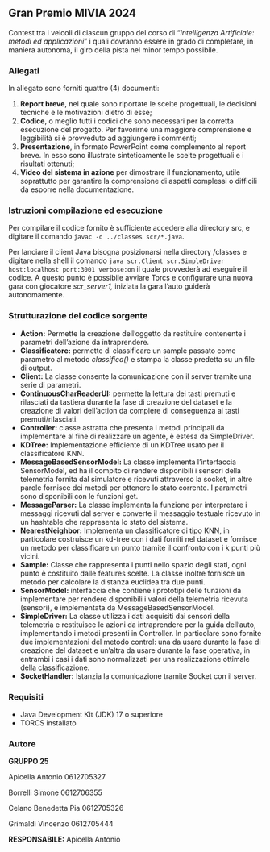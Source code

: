 ## Gran Premio MIVIA 2024

Contest tra i veicoli di ciascun gruppo del corso di “*Intelligenza Artificiale: metodi ed applicazioni*” i quali dovranno essere in grado di completare, in maniera autonoma, il giro della pista nel minor tempo possibile.

### Allegati

In allegato sono forniti quattro (4) documenti:

1. **Report breve**, nel quale sono riportate le scelte progettuali, le decisioni tecniche e le motivazioni dietro di esse;
2. **Codice**, o meglio tutti i codici che sono necessari per la corretta esecuzione del progetto. Per favorirne una maggiore comprensione e leggibilità si è provveduto ad aggiungere i commenti;
3. **Presentazione**, in formato PowerPoint come complemento al report breve. In esso sono illustrate sinteticamente le scelte progettuali e i risultati ottenuti;
4. **Video del sistema in azione** per dimostrare il funzionamento, utile soprattutto per garantire la comprensione di aspetti complessi o difficili da esporre nella documentazione.

### Istruzioni compilazione ed esecuzione

Per compilare il codice fornito è sufficiente accedere alla directory src, e digitare il comando
 `javac -d ../classes scr/*.java`.

Per lanciare il client Java bisogna posizionarsi nella directory /classes e digitare nella shell il comando `java scr.Client scr.SimpleDriver host:localhost port:3001 verbose:on` il quale provvederà ad eseguire il codice. 
A questo punto è possibile avviare Torcs e configurare una nuova gara con giocatore *scr_server1,* iniziata la gara l’auto guiderà autonomamente.

### Strutturazione del codice sorgente

- **Action:** Permette la creazione dell’oggetto da restituire contenente i parametri dell’azione da intraprendere.
- **Classificatore:** permette di classificare un sample passato come parametro al metodo *classifica()*  e stampa la classe predetta su un file di output.
- **Client:** La classe consente la comunicazione con il server tramite una serie di parametri.
- **ContinuousCharReaderUI:** permette la lettura dei tasti premuti e rilasciati da tastiera durante la fase di creazione del dataset e la creazione di valori dell’action da compiere di conseguenza ai tasti premuti/rilasciati.
- **Controller:**  classe astratta che presenta i metodi principali da implementare al fine di realizzare un agente, è estesa da SimpleDriver.
- **KDTree:** Implementazione efficiente di un KDTree usato per il classificatore KNN.
- **MessageBasedSensorModel:** La classe implementa l’interfaccia SensorModel, ed ha il compito di rendere disponibili i sensori della telemetria fornita dal simulatore e ricevuti attraverso la socket, in altre parole fornisce dei metodi per ottenere lo stato corrente. I parametri sono disponibili con le funzioni get.
- **MessageParser:** La classe implementa la funzione per interpretare i messaggi ricevuti dal server e converte il messaggio testuale ricevuto in un hashtable che rappresenta lo stato del sistema.
- **NearestNeighbor:** Implementa un classificatore di tipo KNN, in particolare costruisce un kd-tree con i dati forniti nel dataset e fornisce un metodo per classificare un punto tramite il confronto con i k punti più vicini.
- **Sample:** Classe che rappresenta i punti nello spazio degli stati, ogni punto è costituito dalle features scelte. La classe inoltre fornisce un metodo per calcolare la distanza euclidea tra due punti.
- **SensorModel:** interfaccia che contiene i prototipi delle funzioni da  implementare per rendere disponibili i valori della telemetria ricevuta (sensori), è implementata da MessageBasedSensorModel.
- **SimpleDriver:** La classe utilizza i dati acquisiti dai sensori della telemetria e restituisce le azioni da intraprendere per la guida dell’auto, implementando i metodi presenti in Controller. In particolare sono fornite due implementazioni del metodo control: una da usare durante la fase di creazione del dataset e un’altra da usare durante la fase operativa, in entrambi i casi i dati sono normalizzati per una realizzazione ottimale della classificazione.
- **SocketHandler:** Istanzia la comunicazione tramite Socket con il server.

### Requisiti

- Java Development Kit (JDK) 17 o superiore
- TORCS installato

### Autore

**GRUPPO 25**

Apicella Antonio 0612705327 

Borrelli Simone 0612706355

Celano Benedetta Pia 0612705326

Grimaldi Vincenzo 0612705444

**RESPONSABILE:** Apicella Antonio
